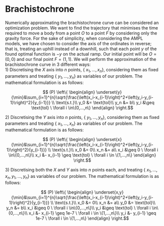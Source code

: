 # Brachistochrone
Numerically approximating the brachistochrone curve can be considered an optimization problem. We want to find the trajectory that minimises the time required to move a body from a point $O$ to a point $F$ by considering only the gravity force. For the sake of simplicity, when considering the AMPL models, we have chosen to consider the axis of the ordinates in reverse; that is, treating an uphill instead of a downhill, such that each point $y$ of the found optimal function is $-y$ on the actual ramp. Our initial point will be $O=(0,0)$ and our final point $F=(1,1)$. We will perform the approximation of the brachistochrone curve in 3 different ways:\
$1)$ Discretising the $X$ axis into $n$ points, { $x_1,\dots , x_n$}, considering them as fixed parameters and treating { $y_1,\dots, y_n$} as variables of our problem. The mathematical formulation is as follows:
```math
		(P)
		\left\{
		\begin{align}
		    \underset{y}{\min}&\sum_{i=1}^{n}\sqrt{\frac{\left(x_i-x_{i-1}\right)^2+\left(y_i-y_{i-1}\right)^2}{y_{i-1}}} \\
			\text{s.t.}\\
			y_0 &= \text{tol}\\
			y_n &= b\\
			y_i &\geq \text{tol} \ \forall i \in\{0,...,n\}
		\end{align}
		\right.
```
$2)$ Discretising the $Y$ axis into $n$ points, { $y_1,\dots , y_n$}, considering them as fixed parameters and treating { $x_1,\dots, x_n$} as variables of our problem. The mathematical formulation is as follows:
```math
		(P)
		\left\{
		\begin{align}
		    \underset{x}{\min}&\sum_{i=1}^{n}\sqrt{\frac{\left(x_i-x_{i-1}\right)^2+\left(y_i-y_{i-1}\right)^2}{y_{i-1}}} \\
			\text{s.t.}\\
			x_0 &= 0\\
			x_n &= a\\
			x_i &\geq 0 \ \forall i \in\{0,...,n\}\\
			x_i &- x_{i-1} \geq \text{tol} \ \forall i \in \{1,...,n\}
		\end{align}
		\right.
```
$3)$ Discretising both the $X$ and $Y$ axis into $n$ points each, and treating { $x_1,\dots, x_n, y_1,\dots , y_n$} as variables of our problem. The mathematical formulation is as follows:
```math
		(P)
		\left\{
		\begin{align}
		    \underset{x,y}{\min}&\sum_{i=1}^{n}\sqrt{\frac{\left(x_i-x_{i-1}\right)^2+\left(y_i-y_{i-1}\right)^2}{y_{i-1}}} \\
			\text{s.t.}\\
			x_0 &= 0\\
			x_n &= a\\
			y_0 &= \text{tol}\\
			y_n &= b\\
			x_i &\geq 0 \ \forall i \in\{0,...,n\}\\
			y_i &\geq \text{tol} \ \forall i \in\{0,...,n\}\\
			x_i &- x_{i-1} \geq 1e-7 \ \forall i \in \{1,...,n\}\\
			y_i &- y_{i-1} \geq 1e-7 \ \forall i \in \{1,...,n\}
		\end{align}
		\right.
```
